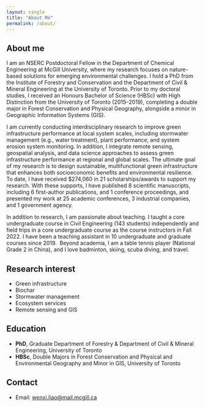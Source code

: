 ```yaml
---
layout: single
title: "About Me"
permalink: /about/
---
```


## About me

I am an NSERC Postdoctoral Fellow in the Department of Chemical Engineering at McGill University, where my research focuses on nature-based solutions for emerging environmental challenges. I hold a PhD from the Institute of Forestry and Conservation and the Department of Civil & Mineral Engineering at the University of Toronto. Prior to my doctoral studies, I received an Honours Bachelor of Science (HBSc) with High Distinction from the University of Toronto (2015–2019), completing a double major in Forest Conservation and Physical Geography, alongside a minor in Geographic Information Systems (GIS).

​I am currently conducting interdisciplinary research to improve green infrastructure performance at local system scales, including stormwater management (e.g., water treatment), plant performance, and system erosion system monitoring. In addition, I integrate remote sensing, geospatial analysis, and data science approaches to assess green infrastructure performance at regional and global scales. The ultimate goal of my research is to design sustainable, multifunctional green infrastructure that enhances both socioeconomic benefits and environmental resilience. To date, I have received $274,060 in 21 scholarships/awards to support my research. With these supports, I have published 8 scientific manuscripts, including 6 first-author publications, and 1 conference proceedings, and presented my work at 25 academic conferences, 3 industrial companies, and 1 government agency. 

In addition to research,  I am passionate about teaching. I taught a core undergraduate course in Civil Engineering (143 students) independently and field trips in a core undergraduate course as the course instructors in Fall 2022. I have been a teaching assistant in 10 undergraduate and graduate courses since 2019.
​
​Beyond academia, I am a table tennis player (National Grade 2 in China), and I love badminton, skiing, scuba diving, and travel.


## Research interest
- Green infrastructure
- Biochar
- Stormwater management
- Ecosystem services
- Remote sensing and GIS

## Education
- **PhD**, Graduate Department of Forestry & Department of Civil & Mineral Engineering, University of Toronto
- **HBSc**, Double Majors in Forest Conservation and Physical and Environmental Geography and Minor in GIS, University of Toronto

## Contact
- Email: wenxi.liao@mail.mcgill.ca
